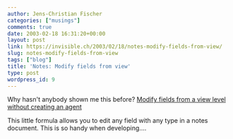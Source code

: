 ```yaml
---
author: Jens-Christian Fischer
categories: ["musings"]
comments: true
date: 2003-02-18 16:31:20+00:00
layout: post
link: https://invisible.ch/2003/02/18/notes-modify-fields-from-view/
slug: notes-modify-fields-from-view
tags: ["blog"]
title: 'Notes: Modify fields from view'
type: post
wordpress_id: 9
---
```


Why hasn't anybody shown me this before? [Modify fields from a view level without creating an agent](https://www.madjunk.com/AVS0003/madjunk.nsf/topic/E5074ED53A148A9586256C47000F35EA?OpenDocument)

This little formula allows you to edit any field with any type in a notes document. This is so handy when developing....
